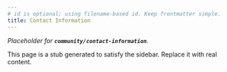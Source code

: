 ```yaml
---
# id is optional; using filename-based id. Keep frontmatter simple.
title: Contact Information
---
```


_Placeholder for **`community/contact-information`**._

This page is a stub generated to satisfy the sidebar.
Replace it with real content.

